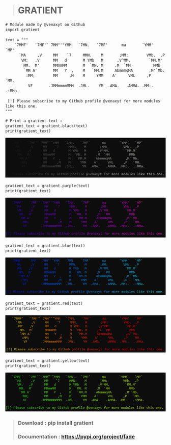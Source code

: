 > # GRATIENT
```
# Module made by @venaxyt on Github
import gratient

text = """
    `7MMF'   `7MF'` 7MM"'"YMM   `7MN.   `7MF'      ma       `YMM'   `MP' 
      `MA     ,V     MM    `7     MMN.    M       ;MM:        VMb.  ,P   
       VM:   ,V      MM   d       M YMb   M      ,V^MM.        `MM.M'    
        MM.  M'      MMmmMM       M  `MN. M     ,M  `MM          MMb     
        `MM A'       MM   Y  ,    M   `MM.M     AbmmmqMA       ,M'`Mb.   
         :MM;        MM     ,M    M     YMM    A'     VML     ,P   `MM.  
          VF       .JMMmmmmMMM  .JML.    YM  .AMA.   .AMMA. .MM:.  .:MMa.

 [!] Please subscribe to my Github profile @venaxyt for more modules like this one.
"""
```
```
# Print a gratient text :
gratient_text = gratient.black(text)
print(gratient_text)
```
![](https://github.com/venaxyt/gratient/blob/main/images/black.PNG)

```
gratient_text = gratient.purple(text)
print(gratient_text)
```
![](https://github.com/venaxyt/gratient/blob/main/images/purple.PNG)
```
gratient_text = gratient.blue(text)
print(gratient_text)
```
![](https://github.com/venaxyt/gratient/blob/main/images/blue.PNG)
```
gratient_text = gratient.red(text)
print(gratient_text)
```
![](https://github.com/venaxyt/gratient/blob/main/images/red.PNG)
```
gratient_text = gratient.yellow(text)
print(gratient_text)
```
![](https://github.com/venaxyt/gratient/blob/main/images/yellow.PNG)

> ### Download : pip install gratient
> ### Documentation : https://pypi.org/project/fade
